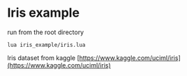 # Iris example

run from the root directory

`lua iris_example/iris.lua`

Iris dataset from kaggle [https://www.kaggle.com/uciml/iris](https://www.kaggle.com/uciml/iris)